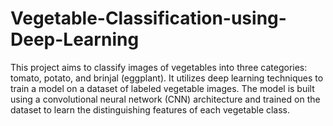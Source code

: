 # Vegetable-Classification-using-Deep-Learning


This project aims to classify images of vegetables into three categories: tomato, potato, and brinjal (eggplant). It utilizes deep learning techniques to train a model on a dataset of labeled vegetable images. The model is built using a convolutional neural network (CNN) architecture and trained on the dataset to learn the distinguishing features of each vegetable class.
